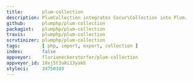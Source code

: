 ```yaml
---
title:       plum-collection
description: PlumCollection integrates Cocur\Collection into Plum.
github:      plumphp/plum-collection
packagist:   plumphp/plum-collection
travis:      plumphp/plum-collection
scrutinizer: plumphp/plum-collection
tags:        [ php, import, export, collection ]
index:       false
appveyor:    florianeckerstorfer/plum-collection
appveyor_id: 18xj5t3a8i13yakb
styleci:     34750349
---
```

